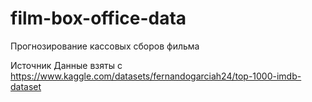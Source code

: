 # film-box-office-data
Прогнозирование кассовых сборов фильма

Источник
Данные взяты с https://www.kaggle.com/datasets/fernandogarciah24/top-1000-imdb-dataset 
